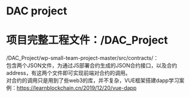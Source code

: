 # DAC project<br>

# 项目完整工程文件：/DAC_Project<br>
/DAC_Project/wp-small-team-project-master/src/contracts/：
<br>
包含两个JSON文件，为通过JS部署合约生成的JSON合约接口，以及合约address，有这两个文件即可实现前端对合约的调用。
<br>
对合约的调用只是用到了些web3的库，并不复杂，VUE框架搭建dapp学习案例：https://learnblockchain.cn/2019/12/20/vue-dapp
